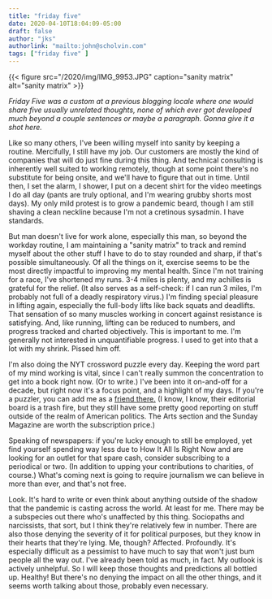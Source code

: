 ```yaml
---
title: "friday five"
date: 2020-04-10T18:04:09-05:00
draft: false
author: "jks"
authorlink: "mailto:john@scholvin.com"
tags: ["friday five" ]
---
```


{{< figure src="/2020/img/IMG_9953.JPG" caption="sanity matrix" alt="sanity matrix" >}}

_Friday Five was a custom at a previous blogging locale where one would share five usually unrelated thoughts, none of which ever got developed much beyond a couple sentences or maybe a paragraph. Gonna give it a shot here._

Like so many others, I've been willing myself into sanity by keeping a routine. Mercifully, I still have my job. Our customers are mostly the kind of companies that will do just fine during this thing. And technical consulting is inherently well suited to working remotely, though at some point there's no substitute for being onsite, and we'll have to figure that out in time. Until then, I set the alarm, I shower, I put on a decent shirt for the video meetings I do all day (pants are truly optional, and I'm wearing grubby shorts most days). My only mild protest is to grow a pandemic beard, though I am still shaving a clean neckline because I'm not a cretinous sysadmin. I have standards.

But man doesn't live for work alone, especially this man, so beyond the workday routine, I am maintaining a "sanity matrix" to track and remind myself about the other stuff I have to do to stay rounded and sharp, if that's possible simultaneously. Of all the things on it, exercise seems to be the most directly impactful to improving my mental health. Since I'm not training for a race, I've shortened my runs. 3-4 miles is plenty, and my achilles is grateful for the relief. (It also serves as a self-check: if I can run 3 miles, I'm probably not full of a deadly  respiratory virus.) I'm finding special pleasure in lifting again, especially the full-body lifts like back squats and deadlifts. That sensation of so many muscles working in concert against resistance is satisfying. And, like running, lifting can be reduced to numbers, and progress tracked and charted objectively. This is important to me. I'm generally not interested in unquantifiable progress. I used to get into that a lot with my shrink. Pissed him off.

I'm also doing the NYT crossword puzzle every day. Keeping the word part of my mind working is vital, since I can't really summon the concentration to get into a book right now. (Or to write.) I've been into it on-and-off for a decade, but right now it's a focus point, and a highlight of my days. If you're a puzzler, you can add me as a [friend there.](https://www.nytimes.com/puzzles/leaderboards/invite/96651729-f66d-4dd1-a873-8a23eba809e1) (I know, I know, their editorial board is a trash fire, but they still have some pretty good reporting on stuff outside of the realm of American politics. The Arts section and the Sunday Magazine are worth the subscription price.)

Speaking of newspapers: if you're lucky enough to still be employed, yet find yourself spending way less due to How It All Is Right Now and are looking for an outlet for that spare cash, consider subscribing to a periodical or two. (In addition to upping your contributions to charities, of course.) What's coming next is going to require journalism we can believe in more than ever, and that's not free.

Look. It's hard to write or even think about anything outside of the shadow that the pandemic is casting across the world. At least for me. There may be a subspecies out there who's unaffected by this thing. Sociopaths and narcissists, that sort, but I think they're relatively few in number. There are also those denying the severity of it for political purposes, but they know in their hearts that they're lying. Me, though? Affected. Profoundly. It's especially difficult as a pessimist to have much to say that won't just bum people all the way out. I've already been told as much, in fact. My outlook is actively unhelpful. So I will keep those thoughts and predictions all bottled up. Healthy! But there's no denying the impact on all the other things, and it seems worth talking about those, probably even necessary.

